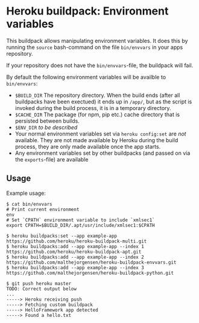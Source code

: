 Heroku buildpack: Environment variables
=======================================
This buildpack allows manipulating environment variables.
It does this by running the `source` bash-command on the file `bin/envvars` in
your apps repository.

If your repository does not have the `bin/envvars`-file, the buildpack will
fail.

By default the following environment variables will be availble to `bin/envvars`:
* `$BUILD_DIR`
   The repository directory. When the build ends (after all buildpacks have
   been exectued) it ends up in `/app/`, but as the script is invoked during
   the build process, it is in a temporary directory.
* `$CACHE_DIR`
  The package (for npm, pip etc.) cache directory that is persisted between
  builds.
* `$ENV_DIR`
  _to be described_
* Your normal environment variables set via `heroku config:set` are _not_
  available. They are not made available by Heroku during the build process,
  they are only made available once the app starts.
* Any environment variables set by other buildpacks (and passed on via the `exports`-file)
  are available

<!-- BP_DIR=$(cd $(dirname $0); cd ..; pwd) -->

Usage
-----

Example usage:

    $ cat bin/envvars
    # Print current environment
    env
    # Set `CPATH` environment variable to include `xmlsec1`
    export CPATH=$BUILD_DIR/.apt/usr/include/xmlsec1:$CPATH

    $ heroku buildpacks:set --app example-app https://github.com/heroku/heroku-buildpack-multi.git
    $ heroku buildpacks:add --app example-app --index 1 https://github.com/heroku/heroku-buildpack-apt.git
    $ heroku buildpacks:add --app example-app --index 2 https://github.com/malthejorgensen/heroku-buildpack-envvars.git
    $ heroku buildpacks:add --app example-app --index 3 https://github.com/malthejorgensen/heroku-buildpack-python.git

    $ git push heroku master
    TODO: Correct output below
    ...
    -----> Heroku receiving push
    -----> Fetching custom buildpack
    -----> HelloFramework app detected
    -----> Found a hello.txt

